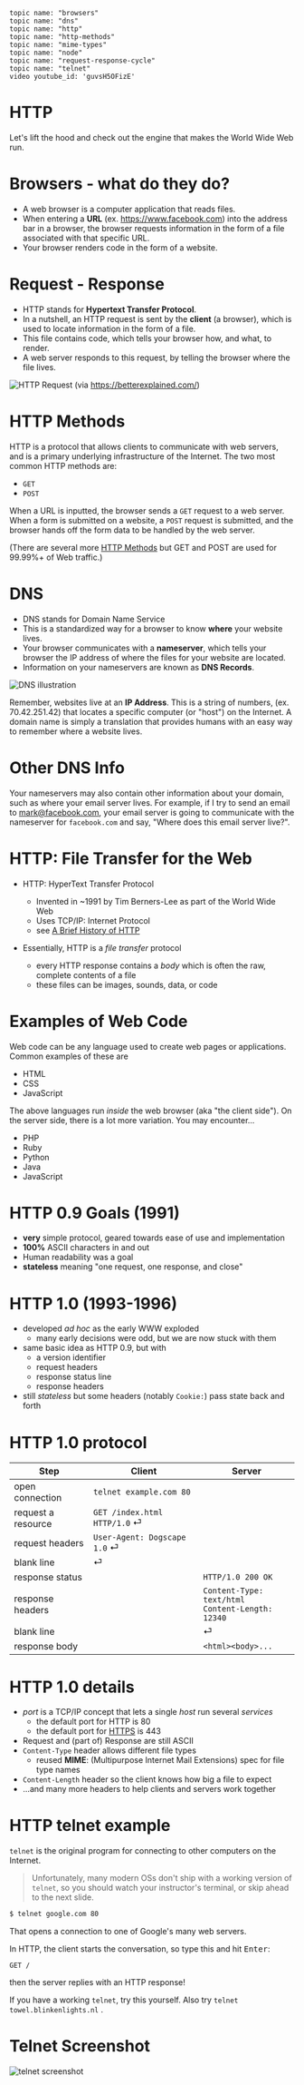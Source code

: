     topic name: "browsers"
    topic name: "dns"
    topic name: "http"
    topic name: "http-methods"
    topic name: "mime-types"
    topic name: "node"
    topic name: "request-response-cycle"
    topic name: "telnet"
    video youtube_id: 'guvsH5OFizE'

# HTTP

Let's lift the hood and check out the engine that makes the World Wide Web run.

# Browsers - what do they do?

* A web browser is a computer application that reads files. 
* When entering a **URL** (ex. https://www.facebook.com) into the address bar in a browser, the browser requests information in the form of a file associated with that specific URL.
* Your browser renders code in the form of a website.

# Request - Response

* HTTP stands for **Hypertext Transfer Protocol**. 
* In a nutshell, an HTTP request is sent by the **client** (a browser), which is used to locate information in the form of a file. 
* This file contains code, which tells your browser how, and what, to render. 
* A web server responds to this request, by telling the browser where the file lives. 

![HTTP Request](/lessons/www/http_request.png "HTTP Request") (via <https://betterexplained.com/>)

# HTTP Methods

HTTP is a protocol that allows clients to communicate with web servers, and is a primary underlying infrastructure of the Internet. The two most common HTTP methods are:

* `GET`
* `POST`

When a URL is inputted, the browser sends a `GET` request to a web server. When a form is submitted on a website, a `POST` request is submitted, and the browser hands off the form data to be handled by the web server.

(There are several more [HTTP Methods](https://developer.mozilla.org/en-US/docs/Web/HTTP/Methods) but GET and POST are used for 99.99%+ of Web traffic.)

# DNS

* DNS stands for Domain Name Service
* This is a standardized way for a browser to know **where** your website lives. 
* Your browser communicates with a **nameserver**, which tells your browser the IP address of where the files for your website are located. 
* Information on your nameservers are known as **DNS Records**. 

![DNS illustration](https://s.hswstatic.com/gif/dns-rev-1.gif "DNS Illustration")

Remember, websites live at an **IP Address**. This is a string of numbers, (ex. 70.42.251.42) that locates a specific computer (or "host") on the Internet. A domain name is simply a translation that provides humans with an easy way to remember where a website lives.

# Other DNS Info

Your nameservers may also contain other information about your domain, such as where your email server lives. For example, if I try to send an email to mark@facebook.com, your email server is going to communicate with the nameserver for `facebook.com` and say, "Where does this email server live?". 

# HTTP: File Transfer for the Web

* HTTP: HyperText Transfer Protocol
    * Invented in ~1991 by Tim Berners-Lee as part of the World Wide Web
    * Uses TCP/IP: Internet Protocol
    * see [A Brief History of HTTP](https://hpbn.co/brief-history-of-http/)

* Essentially, HTTP is a *file transfer* protocol
  * every HTTP response contains a *body* which is often the raw, complete contents of a file
  * these files can be images, sounds, data, or code

# Examples of Web Code

Web code can be any language used to create web pages or applications. Common examples of these are

* HTML
* CSS
* JavaScript

The above languages run *inside* the web browser (aka "the client side"). On the server side, there is a lot more variation. You may encounter...

* PHP
* Ruby
* Python
* Java
* JavaScript

# HTTP 0.9 Goals (1991)

* **very** simple protocol, geared towards ease of use and implementation
* **100%** ASCII characters in and out
* Human readability was a goal
* **stateless** meaning "one request, one response, and close"

# HTTP 1.0 (1993-1996)

* developed *ad hoc* as the early WWW exploded
  * many early decisions were odd, but we are now stuck with them
* same basic idea as HTTP 0.9, but with
  * a version identifier
  * request headers
  * response status line
  * response headers
* still *stateless* but some headers (notably `Cookie:`) pass state back and forth

# HTTP 1.0 protocol

| Step               | Client                              | Server                                                 |
|--------------------|-------------------------------------|--------------------------------------------------------|
| open connection    | `telnet example.com 80`             |                                                        |
| request a resource | `GET /index.html HTTP/1.0`  &#9166; |                                                        |
| request headers    | `User-Agent: Dogscape 1.0` &#9166;  |                                                        |
| blank line         | &#9166;                             |                                                        |
| response status    |                                     | `HTTP/1.0 200 OK`                                      |
| response headers   |                                     | `Content-Type: text/html` <br> `Content-Length: 12340` |
| blank line         |                                     | &#9166;                                                |
| response body      |                                     | `<html><body>...`                                      |

# HTTP 1.0 details

* *port* is a TCP/IP concept that lets a single *host* run several *services*
  * the default port for HTTP is 80
  * the default port for [HTTPS](https://en.wikipedia.org/wiki/HTTPS) is 443
* Request and (part of) Response are still ASCII
* `Content-Type` header allows different file types
  * reused **MIME**: (Multipurpose Internet Mail Extensions) spec for file type names
* `Content-Length` header so the client knows how big a file to expect
* ...and many more headers to help clients and servers work together

# HTTP telnet example

`telnet` is the original program for connecting to other computers on the Internet. 

> Unfortunately, many modern OSs don't ship with a working version of `telnet`, so you should watch your instructor's terminal, or skip ahead to the next slide.

```bash
$ telnet google.com 80
```

That opens a connection to one of Google's many web servers. 

In HTTP, the client starts the conversation, so type this and hit <kbd>Enter</kbd>:

```
GET /
```

then the server replies with an HTTP response!

If you have a working `telnet`, try this yourself. Also try `telnet towel.blinkenlights.nl` .

# Telnet Screenshot

![telnet screenshot](/images/telnet-google.png)

